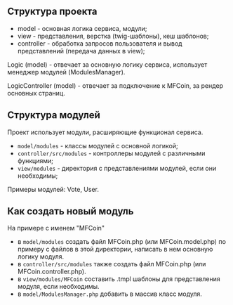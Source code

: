 ## Структура проекта

* model - основная логика сервиса, модули;
* view - представления, верстка (twig-шаблоны), кеш шаблонов;
* controller - обработка запросов пользователя и вывод представлений (передача данных в view);

Logic (model) - отвечает за основную логику сервиса, использует менеджер модулей (ModulesManager).

LogicController (model) - отвечает за подключение к MFCoin, за рендер основных страниц.


## Структура модулей

Проект использует модули, расширяющие функционал сервиса.

* ```model/modules``` - классы модулей с основной логикой;
* ```controller/src/modules``` - контроллеры модулей с различными функциями;
* ```view/modules``` - директория с представлениями модулей, если они необходимы;

Примеры модулей: Vote, User.


## Как создать новый модуль

На примере с именем "MFCoin"

* в ```model/modules``` создать файл MFCoin.php (или MFCoin.model.php) по примеру с файлов в этой директории, написать в нем основную логику модуля.
* в ```controller/src/modules``` также создать файл MFCoin.php (или MFCoin.controller.php).
* в ```view/modules/MFCoin``` составить .tmpl шаблоны для представления модуля, если необходимы.
* в ```model/ModulesManager.php``` добавить в массив класс модуля.
